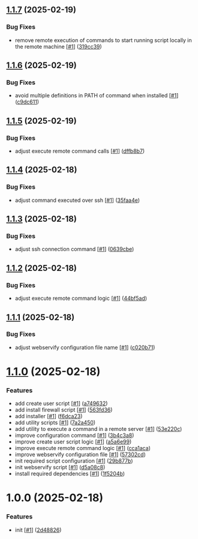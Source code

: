 ## [1.1.7](https://github.com/d3p1/webservify/compare/v1.1.6...v1.1.7) (2025-02-19)


### Bug Fixes

* remove remote execution of commands to start running script locally in the remote machine [[#1](https://github.com/d3p1/webservify/issues/1)] ([319cc39](https://github.com/d3p1/webservify/commit/319cc39ed4a6d34c31268d8ed63a61f2e7c1999d))

## [1.1.6](https://github.com/d3p1/webservify/compare/v1.1.5...v1.1.6) (2025-02-19)


### Bug Fixes

* avoid multiple definitions in PATH of command when installed [[#1](https://github.com/d3p1/webservify/issues/1)] ([c9dc611](https://github.com/d3p1/webservify/commit/c9dc6116aaa863261ea5c45c2709e6c11645c619))

## [1.1.5](https://github.com/d3p1/webservify/compare/v1.1.4...v1.1.5) (2025-02-19)


### Bug Fixes

* adjust execute remote command calls [[#1](https://github.com/d3p1/webservify/issues/1)] ([dffb8b7](https://github.com/d3p1/webservify/commit/dffb8b70f2085971f02766f5b5621810a72bb213))

## [1.1.4](https://github.com/d3p1/webservify/compare/v1.1.3...v1.1.4) (2025-02-18)


### Bug Fixes

* adjust command executed over ssh [[#1](https://github.com/d3p1/webservify/issues/1)] ([35faa4e](https://github.com/d3p1/webservify/commit/35faa4e38d5417ffefb89fae58835ef41193a689))

## [1.1.3](https://github.com/d3p1/webservify/compare/v1.1.2...v1.1.3) (2025-02-18)


### Bug Fixes

* adjust ssh connection command [[#1](https://github.com/d3p1/webservify/issues/1)] ([0639cbe](https://github.com/d3p1/webservify/commit/0639cbe62dbbdf59b362da2ec4cb605297105f41))

## [1.1.2](https://github.com/d3p1/webservify/compare/v1.1.1...v1.1.2) (2025-02-18)


### Bug Fixes

* adjust execute remote command logic [[#1](https://github.com/d3p1/webservify/issues/1)] ([44bf5ad](https://github.com/d3p1/webservify/commit/44bf5adf2524de6f140ba3621a53808bac7a2973))

## [1.1.1](https://github.com/d3p1/webservify/compare/v1.1.0...v1.1.1) (2025-02-18)


### Bug Fixes

* adjust webservify configuration file name [[#1](https://github.com/d3p1/webservify/issues/1)] ([c020b71](https://github.com/d3p1/webservify/commit/c020b71b24fe6b6a79caffa2488e685d9eb20668))

# [1.1.0](https://github.com/d3p1/webservify/compare/v1.0.0...v1.1.0) (2025-02-18)


### Features

* add create user script [[#1](https://github.com/d3p1/webservify/issues/1)] ([a749632](https://github.com/d3p1/webservify/commit/a74963296df02bd3e54c7f14594c138fd8a8d565))
* add install firewall script [[#1](https://github.com/d3p1/webservify/issues/1)] ([563fd36](https://github.com/d3p1/webservify/commit/563fd36d89de0671813ab4803b492807abe2f2b7))
* add installer [[#1](https://github.com/d3p1/webservify/issues/1)] ([f6dca23](https://github.com/d3p1/webservify/commit/f6dca23e7c17a96f0edc2f6b19609e5e4ebd1eda))
* add utility scripts [[#1](https://github.com/d3p1/webservify/issues/1)] ([7a2a450](https://github.com/d3p1/webservify/commit/7a2a45095dfa56eb08c1149234d4a8da1cf7310b))
* add utility to execute a command in a remote server [[#1](https://github.com/d3p1/webservify/issues/1)] ([53e220c](https://github.com/d3p1/webservify/commit/53e220c6437155629910704c6e8c431d3736f573))
* improve configuration command [[#1](https://github.com/d3p1/webservify/issues/1)] ([3b4c3a8](https://github.com/d3p1/webservify/commit/3b4c3a80cc05390c675d3b67f8f8709ae8ba1836))
* improve create user script logic [[#1](https://github.com/d3p1/webservify/issues/1)] ([a5a6e99](https://github.com/d3p1/webservify/commit/a5a6e997784f59279d0e878cb0377ffc4ee4ab88))
* improve execute remote command logic [[#1](https://github.com/d3p1/webservify/issues/1)] ([cca1aca](https://github.com/d3p1/webservify/commit/cca1aca4120320eac89f0f4c9368de7f99dfab19))
* improve webservify configuration file [[#1](https://github.com/d3p1/webservify/issues/1)] ([57302cd](https://github.com/d3p1/webservify/commit/57302cd8da1d20117ba429c476402b3ee534a3dd))
* init required script configuration [[#1](https://github.com/d3p1/webservify/issues/1)] ([29b877b](https://github.com/d3p1/webservify/commit/29b877b8d2fd85cefd8b9a6aa1b793088337a538))
* init webservify script [[#1](https://github.com/d3p1/webservify/issues/1)] ([d5a08c8](https://github.com/d3p1/webservify/commit/d5a08c8be39e92e5c561f2c93737e976cd0e06db))
* install required dependencies [[#1](https://github.com/d3p1/webservify/issues/1)] ([1f5204b](https://github.com/d3p1/webservify/commit/1f5204b48a3425640da53ec58aaebb52d427a4a6))

# 1.0.0 (2025-02-18)


### Features

* init [[#1](https://github.com/d3p1/webservify/issues/1)] ([2d48826](https://github.com/d3p1/webservify/commit/2d48826a14208b0ffdf1e789d899aa9ebc152a4d))
